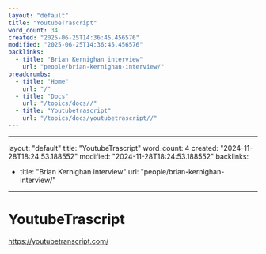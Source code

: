 ```yaml
---
layout: "default"
title: "YoutubeTrascript"
word_count: 34
created: "2025-06-25T14:36:45.456576"
modified: "2025-06-25T14:36:45.456576"
backlinks:
  - title: "Brian Kernighan interview"
    url: "people/brian-kernighan-interview/"
breadcrumbs:
  - title: "Home"
    url: "/"
  - title: "Docs"
    url: "/topics/docs//"
  - title: "Youtubetrascript"
    url: "/topics/docs/youtubetrascript//"
---
```

---
layout: "default"
title: "YoutubeTrascript"
word_count: 4
created: "2024-11-28T18:24:53.188552"
modified: "2024-11-28T18:24:53.188552"
backlinks:
  - title: "Brian Kernighan interview"
    url: "people/brian-kernighan-interview/"
---
# YoutubeTrascript

<https://youtubetranscript.com/>
